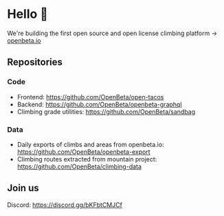 # Hello 👋 

We're building the first open source and open license climbing platform → [openbeta.io](https://openbeta.io)


## Repositories

### Code

* Frontend: https://github.com/OpenBeta/open-tacos
* Backend: https://github.com/OpenBeta/openbeta-graphql
* Climbing grade utilities: https://github.com/OpenBeta/sandbag

### Data

* Daily exports of climbs and areas from openbeta.io: https://github.com/OpenBeta/openbeta-export
* Climbing routes extracted from mountain project: https://github.com/OpenBeta/climbing-data

## Join us

Discord: https://discord.gg/bKFbtCMJCf
